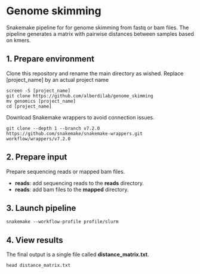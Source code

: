 # Genome skimming

Snakemake pipeline for for genome skimming from fastq or bam files. The pipeline generates a matrix with pairwise distances between samples based on kmers.

## 1. Prepare environment

Clone this repository and rename the main directory as wished. Replace [project_name] by an actual project name

```
screen -S [project_name]
git clone https://github.com/alberdilab/genome_skimming
mv genomics [project_name]
cd [project_name]
```

Download Snakemake wrappers to avoid connection issues.

```
git clone --depth 1 --branch v7.2.0 https://github.com/snakemake/snakemake-wrappers.git  workflow/wrappers/v7.2.0
```

## 2. Prepare input

Prepare sequencing reads or mapped bam files.

- **reads**: add sequencing reads to the **reads** directory.
- **reads**: add bam files to the **mapped** directory.

## 3. Launch pipeline

```
snakemake --workflow-profile profile/slurm
```

## 4. View results

The final output is a single file called **distance_matrix.txt**.

```
head distance_matrix.txt
```
